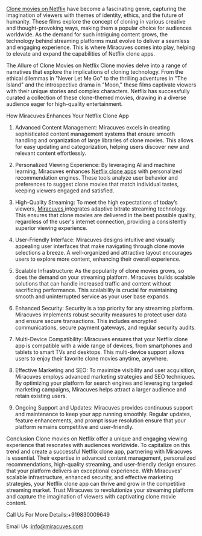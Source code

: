 <a href="https://miracuves.com/solutions/netflix-clone/">Clone movies on Netflix</a> have become a fascinating genre, capturing the imagination of viewers with themes of identity, ethics, and the future of humanity. These films explore the concept of cloning in various creative and thought-provoking ways, making them a popular choice for audiences worldwide. As the demand for such intriguing content grows, the technology behind streaming platforms must evolve to deliver a seamless and engaging experience. This is where Miracuves comes into play, helping to elevate and expand the capabilities of Netflix clone apps.

The Allure of Clone Movies on Netflix
Clone movies delve into a range of narratives that explore the implications of cloning technology. From the ethical dilemmas in "Never Let Me Go" to the thrilling adventures in "The Island" and the introspective drama in "Moon," these films captivate viewers with their unique stories and complex characters. Netflix has successfully curated a collection of these clone-themed movies, drawing in a diverse audience eager for high-quality entertainment.

How Miracuves Enhances Your Netflix Clone App
1. Advanced Content Management:
Miracuves excels in creating sophisticated content management systems that ensure smooth handling and organization of large libraries of clone movies. This allows for easy updating and categorization, helping users discover new and relevant content effortlessly.

2. Personalized Viewing Experience:
By leveraging AI and machine learning, Miracuves enhances <a href="https://miracuves.com/product/netflix-clone-script/"> Netflix clone apps</a> with personalized recommendation engines. These tools analyze user behavior and preferences to suggest clone movies that match individual tastes, keeping viewers engaged and satisfied.

3. High-Quality Streaming:
To meet the high expectations of today’s viewers,  <a href="https://miracuves.com">Miracuves </a> integrates adaptive bitrate streaming technology. This ensures that clone movies are delivered in the best possible quality, regardless of the user's internet connection, providing a consistently superior viewing experience.

4. User-Friendly Interface:
Miracuves designs intuitive and visually appealing user interfaces that make navigating through clone movie selections a breeze. A well-organized and attractive layout encourages users to explore more content, enhancing their overall experience.

5. Scalable Infrastructure:
As the popularity of clone movies grows, so does the demand on your streaming platform. Miracuves builds scalable solutions that can handle increased traffic and content without sacrificing performance. This scalability is crucial for maintaining smooth and uninterrupted service as your user base expands.

6. Enhanced Security:
Security is a top priority for any streaming platform. Miracuves implements robust security measures to protect user data and ensure secure transactions. This includes encrypted communications, secure payment gateways, and regular security audits.

7. Multi-Device Compatibility:
Miracuves ensures that your Netflix clone app is compatible with a wide range of devices, from smartphones and tablets to smart TVs and desktops. This multi-device support allows users to enjoy their favorite clone movies anytime, anywhere.

8. Effective Marketing and SEO:
To maximize visibility and user acquisition, Miracuves employs advanced marketing strategies and SEO techniques. By optimizing your platform for search engines and leveraging targeted marketing campaigns, Miracuves helps attract a larger audience and retain existing users.

9. Ongoing Support and Updates:
Miracuves provides continuous support and maintenance to keep your app running smoothly. Regular updates, feature enhancements, and prompt issue resolution ensure that your platform remains competitive and user-friendly.

Conclusion
Clone movies on Netflix offer a unique and engaging viewing experience that resonates with audiences worldwide. To capitalize on this trend and create a successful Netflix clone app, partnering with Miracuves is essential. Their expertise in advanced content management, personalized recommendations, high-quality streaming, and user-friendly design ensures that your platform delivers an exceptional experience. With Miracuves’ scalable infrastructure, enhanced security, and effective marketing strategies, your Netflix clone app can thrive and grow in the competitive streaming market. Trust Miracuves to revolutionize your streaming platform and capture the imagination of viewers with captivating clone movie content.

 Call Us For More Details:+919830009649

Email Us :info@miracuves.com
